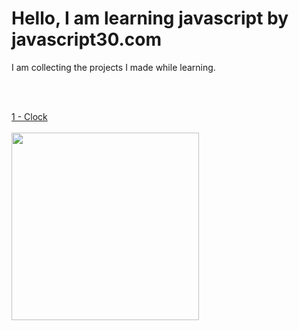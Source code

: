# Hello, I am learning javascript by javascript30.com

I am collecting the projects I made while learning. 

<br/>
<br/>

[1 - Clock ]()  
<br/>
<img src="https://github.com/hasandursunx/30-day-javascript-challenge/blob/main/gifs/clock-gif.gif" height="300">
